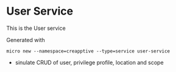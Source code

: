 # User Service

This is the User service

Generated with

```
micro new --namespace=creapptive --type=service user-service
```

* sinulate CRUD of user, privilege profile, location and scope